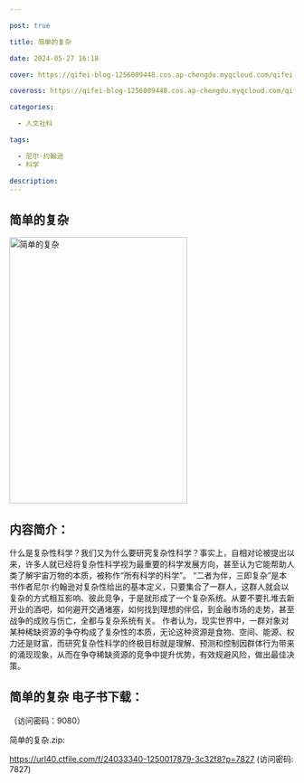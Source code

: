 ```yaml
---

post: true

title: 简单的复杂

date: 2024-05-27 16:18

cover: https://qifei-blog-1256009448.cos.ap-chengdu.myqcloud.com/qifei-blog/65f056f89f345e8d034240d1.jpg

coveross: https://qifei-blog-1256009448.cos.ap-chengdu.myqcloud.com/qifei-blog/65f056f89f345e8d034240d1.jpg

categories:

  - 人文社科

tags:

  - 尼尔·约翰逊
  - 科学

description:
---
```


## 简单的复杂
<img alt="简单的复杂 " class="aligncenter loaded" data-was-processed="true" decoding="async" fetchpriority="high" height="471" src="https://qifei-blog-1256009448.cos.ap-chengdu.myqcloud.com/qifei-blog/65f056f89f345e8d034240d1.jpg " style="cursor: zoom-in;" width="314"/>

## 内容简介：

什么是复杂性科学？我们又为什么要研究复杂性科学？事实上，自相对论被提出以来，许多人就已经将复杂性科学视为最重要的科学发展方向，甚至认为它能帮助人类了解宇宙万物的本质，被称作“所有科学的科学”。 “二者为伴，三即复杂”是本书作者尼尔·约翰逊对复杂性给出的基本定义，只要集合了一群人，这群人就会以复杂的方式相互影响、彼此竞争，于是就形成了一个复杂系统。从要不要扎堆去新开业的酒吧，如何避开交通堵塞，如何找到理想的伴侣，到金融市场的走势，甚至战争的成败与伤亡，全都与复杂系统有关。 作者认为，现实世界中，一群对象对某种稀缺资源的争夺构成了复杂性的本质，无论这种资源是食物、空间、能源、权力还是财富，而研究复杂性科学的终极目标就是理解、预测和控制因群体行为带来的涌现现象，从而在争夺稀缺资源的竞争中提升优势，有效规避风险，做出最佳决策。

## 简单的复杂 电子书下载：

 （访问密码：9080）

简单的复杂.zip: 

https://url40.ctfile.com/f/24033340-1250017879-3c32f8?p=7827 (访问密码: 7827)
